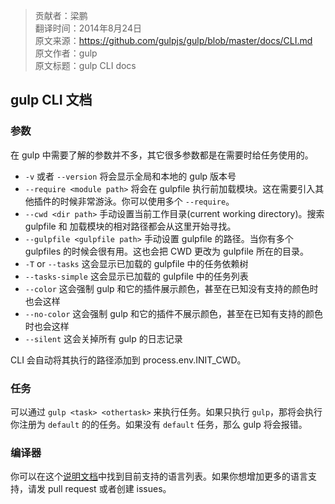 > 贡献者：梁鹏  
> 翻译时间：2014年8月24日  
> 原文来源：https://github.com/gulpjs/gulp/blob/master/docs/CLI.md  
> 原文作者：gulp  
> 原文标题：gulp CLI docs  

## gulp CLI 文档

### 参数

在 gulp 中需要了解的参数并不多，其它很多参数都是在需要时给任务使用的。

- `-v` 或者 `--version` 将会显示全局和本地的 gulp 版本号
- `--require <module path>` 将会在 gulpfile 执行前加载模块。这在需要引入其他插件的时候非常游泳。你可以使用多个 `--require`。
- `--cwd <dir path>` 手动设置当前工作目录(current working directory)。搜索 gulpfile 和 加载模块的相对路径都会从这里开始寻找。
- `--gulpfile <gulpfile path>` 手动设置 gulpfile 的路径。当你有多个 gulpfiles 的时候会很有用。这也会把 CWD 更改为 gulpfile 所在的目录。
- `-T` or `--tasks` 这会显示已加载的 gulpfile 中的任务依赖树
- `--tasks-simple` 这会显示已加载的 gulpfile 中的任务列表
- `--color` 这会强制 gulp 和它的插件展示颜色，甚至在已知没有支持的颜色时也会这样
- `--no-color` 这会强制 gulp 和它的插件不展示颜色，甚至在已知有支持的颜色时也会这样
- `--silent` 这会关掉所有 gulp 的日志记录

CLI 会自动将其执行的路径添加到 process.env.INIT_CWD。

### 任务

可以通过 `gulp <task> <othertask>` 来执行任务。如果只执行 `gulp`，那将会执行你注册为 `default` 的的任务。如果没有 `default` 任务，那么 gulp 将会报错。

### 编译器

你可以在这个[说明文档](https://github.com/tkellen/node-interpret#jsvariants)中找到目前支持的语言列表。如果你想增加更多的语言支持，请发 pull request 或者创建 issues。
